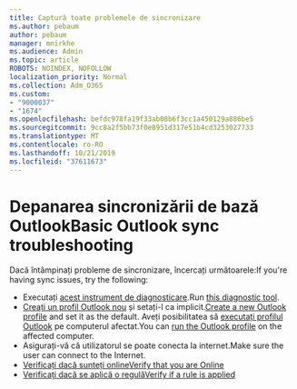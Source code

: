 ```yaml
---
title: Captură toate problemele de sincronizare
ms.author: pebaum
author: pebaum
manager: mnirkhe
ms.audience: Admin
ms.topic: article
ROBOTS: NOINDEX, NOFOLLOW
localization_priority: Normal
ms.collection: Adm_O365
ms.custom:
- "9000037"
- "1674"
ms.openlocfilehash: befdc978fa19f33ab08b6f3cc1a450129a886be5
ms.sourcegitcommit: 9cc8a2f5bb73f0e8951d317e51b4cd3253027733
ms.translationtype: MT
ms.contentlocale: ro-RO
ms.lasthandoff: 10/21/2019
ms.locfileid: "37611673"
---
```

# <a name="basic-outlook-sync-troubleshooting"></a><span data-ttu-id="9efa3-102">Depanarea sincronizării de bază Outlook</span><span class="sxs-lookup"><span data-stu-id="9efa3-102">Basic Outlook sync troubleshooting</span></span>

<span data-ttu-id="9efa3-103">Dacă întâmpinați probleme de sincronizare, încercați următoarele:</span><span class="sxs-lookup"><span data-stu-id="9efa3-103">If you're having sync issues, try the following:</span></span>

- <span data-ttu-id="9efa3-104">Executați [acest instrument de diagnosticare](https://aka.ms/sara-outlooksendreceive).</span><span class="sxs-lookup"><span data-stu-id="9efa3-104">Run [this diagnostic tool](https://aka.ms/sara-outlooksendreceive).</span></span>
- <span data-ttu-id="9efa3-105">[Creați un profil Outlook nou](https://support.office.com/article/f544c1ba-3352-4b3b-be0b-8d42a540459d) și setați-l ca implicit.</span><span class="sxs-lookup"><span data-stu-id="9efa3-105">[Create a new Outlook profile](https://support.office.com/article/f544c1ba-3352-4b3b-be0b-8d42a540459d) and set it as the default.</span></span> <span data-ttu-id="9efa3-106">Aveți posibilitatea să [executați profilul Outlook](https://aka.ms/SaRA-OutlookSetupProfile) pe computerul afectat.</span><span class="sxs-lookup"><span data-stu-id="9efa3-106">You can [run the Outlook profile](https://aka.ms/SaRA-OutlookSetupProfile) on the affected computer.</span></span>
- <span data-ttu-id="9efa3-107">Asigurați-vă că utilizatorul se poate conecta la internet.</span><span class="sxs-lookup"><span data-stu-id="9efa3-107">Make sure the user can connect to the Internet.</span></span> 
- [<span data-ttu-id="9efa3-108">Verificați dacă sunteți online</span><span class="sxs-lookup"><span data-stu-id="9efa3-108">Verify that you are Online</span></span>](https://support.office.com/article/2460e4a8-16c7-47fc-b204-b1549275aac9)
- [<span data-ttu-id="9efa3-109">Verificați dacă se aplică o regulă</span><span class="sxs-lookup"><span data-stu-id="9efa3-109">Verify if a rule is applied</span></span>](https://support.office.com/article/C24F5DEA-9465-4DF4-AD17-A50704D66C59)